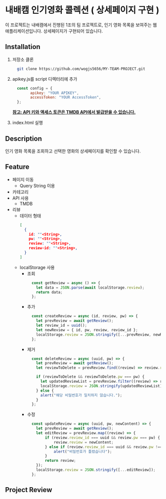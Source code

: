 # 내배캠 인기영화 콜렉션 ( 상세페이지 구현 )

이 프로젝트는 내배캠에서 진행된 1조의 팀 프로젝트로, 인기 영화 목록을 보여주는 웹 애플리케이션입니다. 상세페이지가 구현되어 있습니다.

## Installation

1. 저장소 클론
    ```bash
      git clone https://github.com/wogjs5656/MY-TEAM-PROJECT.git
    ```

2. apikey.js를 script 디렉터리에 추가
    ```js
      const config = {
            apikey: "YOUR APIKEY",
            accessToken: "YOUR AccessToken",
      };
    ```
    <u>**참고: API 키와 액세스 토큰은 TMDB API에서 발급받을 수 있습니다.**</u>

3. index.html  실행

## Description

인기 영화 목록을 조회하고 선택한 영화의 상세페이지를 확인할 수 있습니다.

## Feature
  - 페이지 이동
    - Query String 이용
  - 카테고리
  - API 사용
    - TMDB
  - 리뷰
    - 데이터 형태
      ```json
      [
        {
          id: ""<String>,
          pw: ""<String>,
          review: ""<String>,
          review-id: ""<String>,
        }
      ]
      ```
    - localStorage 사용
      - 조회
        ```js
          const getReview = async () => {
            let data = JSON.parse(await localStorage.review);
            return data;
          };
        ```
      - 추가
        ```js
          const createReview = async (id, review, pw) => {
            let prevReview = await getReview();
            let review_id = uuid();
            let newReview = { id, pw, review, review_id };
            localStorage.review = JSON.stringify([...prevReview, newReview]);
          };
        ```
      - 제거
        ```js
          const deleteReview = async (uuid, pw) => {
            let prevReview = await getReview();
            let reviewToDelete = prevReview.find((review) => review.review_id === uuid);

            if (reviewToDelete && reviewToDelete.pw === pw) {
              let updatedReviewList = prevReview.filter((review) => review.review_id !== uuid);
              localStorage.review = JSON.stringify(updatedReviewList);
            } else {
              alert("해당 비밀번호가 일치하지 않습니다.");
            }
          };
        ```
      - 수정
        ```js
          const updateReview = async (uuid, pw, newContent) => {
            let prevReview = await getReview();
            let editReview = prevReview.map((review) => {
                if (review.review_id === uuid && review.pw === pw) {
                    review.review = newContent;
                } else if (review.review_id === uuid && review.pw !== pw) {
                    alert("비밀번호가 틀렸습니다");
                }
                return review;
            });
            localStorage.review = JSON.stringify([...editReview]);
          };
        ```

## Project Review